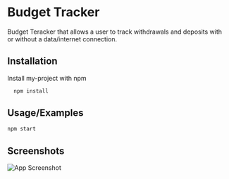
# Budget Tracker

Budget Teracker that allows a user to track withdrawals and deposits with or without a data/internet connection.


## Installation

Install my-project with npm

```bash
  npm install
```
    
## Usage/Examples

```bash
npm start
```


## Screenshots

![App Screenshot](https://awesomescreenshot.s3.amazonaws.com/image/3114800/24047035-f7c7a9aafb14398fcca3ee949603afc2.png?X-Amz-Algorithm=AWS4-HMAC-SHA256&X-Amz-Credential=AKIAJSCJQ2NM3XLFPVKA%2F20220314%2Fus-east-1%2Fs3%2Faws4_request&X-Amz-Date=20220314T210829Z&X-Amz-Expires=28800&X-Amz-SignedHeaders=host&X-Amz-Signature=53664b2b51a30599ef4bc0a05f4ed55a227a688029fcb30d7855627900fd8a62)

